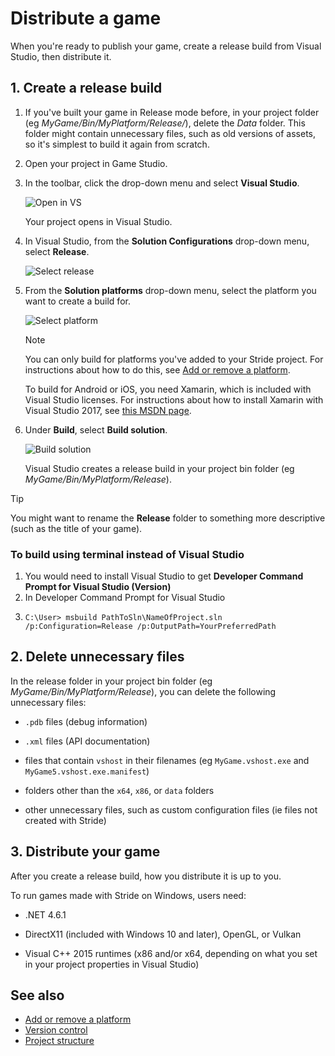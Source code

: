 # Distribute a game

When you're ready to publish your game, create a release build from Visual Studio, then distribute it.

## 1. Create a release build

1. If you've built your game in Release mode before, in your project folder (eg *MyGame/Bin/MyPlatform/Release/*), delete the *Data* folder. This folder might contain unnecessary files, such as old versions of assets, so it's simplest to build it again from scratch.

2. Open your project in Game Studio.

3. In the toolbar, click the drop-down menu and select **Visual Studio**.

    ![Open in VS](media/open-in-visual-studio.png)

    Your project opens in Visual Studio.

4. In Visual Studio, from the **Solution Configurations** drop-down menu, select **Release**.

    ![Select release](media/select-release.png)

5. From the **Solution platforms** drop-down menu, select the platform you want to create a build for.

    ![Select platform](media/select-platform.png)

    >[!Note]
    >
    >You can only build for platforms you've added to your Stride project. For instructions about how to do this, see [Add or remove a platform](../platforms/add-or-remove-a-platform.md).
    >
    >To build for Android or iOS, you need Xamarin, which is included with Visual Studio licenses. For instructions about how to install Xamarin with Visual Studio 2017, see [this MSDN page](https://docs.microsoft.com/en-us/visualstudio/cross-platform/setup-and-install).

6. Under **Build**, select **Build solution**.

    ![Build solution](media/build-solution.png)

    Visual Studio creates a release build in your project bin folder (eg *MyGame/Bin/MyPlatform/Release*).

> [!Tip]
> You might want to rename the **Release** folder to something more descriptive (such as the title of your game).

### To build using terminal instead of Visual Studio

 1. You would need to install Visual Studio to get **Developer Command Prompt for Visual Studio (Version)**
 2. In Developer Command Prompt for Visual Studio
 3. ```console
    C:\User> msbuild PathToSln\NameOfProject.sln /p:Configuration=Release /p:OutputPath=YourPreferredPath
    ```

## 2. Delete unnecessary files

In the release folder in your project bin folder (eg *MyGame/Bin/MyPlatform/Release*), you can delete the following unnecessary files:

* `.pdb` files (debug information)

* `.xml` files (API documentation)

* files that contain `vshost` in their filenames (eg `MyGame.vshost.exe` and `MyGame5.vshost.exe.manifest`) 

* folders other than the `x64`, `x86`, or `data` folders

* other unnecessary files, such as custom configuration files (ie files not created with Stride)

## 3. Distribute your game

After you create a release build, how you distribute it is up to you. 

To run games made with Stride on Windows, users need:

* .NET 4.6.1

* DirectX11 (included with Windows 10 and later), OpenGL, or Vulkan

* Visual C++ 2015 runtimes (x86 and/or x64, depending on what you set in your project properties in Visual Studio)

## See also

* [Add or remove a platform](../platforms/add-or-remove-a-platform.md)
* [Version control](version-control.md)
* [Project structure](project-structure.md)
